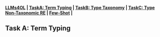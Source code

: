 **[LLMs4OL](../README.md#llms4ol-paradigm-setup) | [TaskA: Term Typing](../TaskA/README.md) | [TaskB: Type Taxonomy](../TaskB/README.md) | [TaskC: Type Non-Taxonomic RE](../TaskB/README.md) | [Few-Shot](../FSL/readme.md) |** 

## Task A: Term Typing
